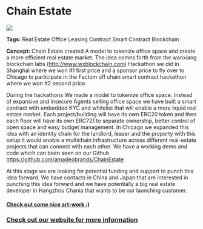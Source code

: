 <h1>Chain Estate</h1>

<img src="https://raw.githubusercontent.com/amadeobrands/ChainEstate/DEV/art-work/chain-estate.png">

<Strong>Tags:</strong>
Real Estate
Office
Leasing Contract
Smart Contract
Blockchain

<Strong>Concept:</Strong>
Chain Estate created A model to tokenize office space and create a more efficient real estate market. The idea comes forth from the wanxiang blockchain labs (http://www.wxblockchain.com) Hackathon we did in Shanghai where we won #1 first price and a sponsor price to fly over to Chicago to participate in the Factom off chain smart contract hackathon where we won #2 second price. 

During the hackathons We made a model to tokenize office space. Instead of expansive and insecure Agents selling office space we have built a smart contract with embedded KYC and whitelist that will enable a more liquid real estate market. Each project/building will have its own ERC20 token and then each floor will have its own ERC721 to separate ownership, better control of open space and easy budget management. In Chicago we expanded this idea with an identity chain for the landlord, leaser and the property with this setup it would enable a multichain infrastructure across different real-estate projects that can connect with each other. We have a working demo and code which can been seen on our Github https://github.com/amadeobrands/ChainEstate 

At this stage we are looking for potential funding and support to punch this idea forward. We have contacts in China and Japan that are interested in punching this idea forward and we have potentially a big real estate developer in Hangzhou Chania that wants to be our launching customer. 

<a href="https://github.com/amadeobrands/ChainEstate/blob/DEV/art-work/Chain_Estate_v1.pdf" target="_blank"><h4>Check out some nice art-work :)</h4></a>

<a href="http://chainestate.tech" target="_blank"><h3>Check out our website for more information</h3></a>



